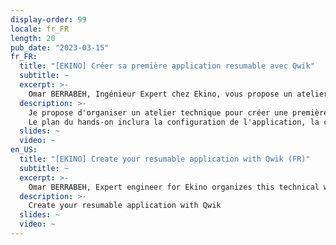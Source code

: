 ```yaml
---
display-order: 99
locale: fr_FR
length: 20
pub_date: "2023-03-15"
fr_FR:
  title: "[EKINO] Créer sa première application resumable avec Qwik"
  subtitle: ~
  excerpt: >-
    Omar BERRABEH, Ingénieur Expert chez Ekino, vous propose un atelier technique pour créer une première application resumable avec Qwik.
  description: >-
    Je propose d'organiser un atelier technique pour créer une première application resumable avec Qwik. 
    Le plan du hands-on inclura la configuration de l'application, la création du premier composant, le lazyloading d'un micro-code, la construction d'une application SPA, l'envoi de données et l'implémentation de l'authentification.
  slides: ~
  video: ~
en_US:
  title: "[EKINO] Create your resumable application with Qwik (FR)"
  subtitle: ~
  excerpt: >-
    Omar BERRABEH, Expert engineer for Ekino organizes this technical workshow : create your resumable application with Qwik
  description: >-
    Create your resumable application with Qwik
  slides: ~
  video: ~
---
```


